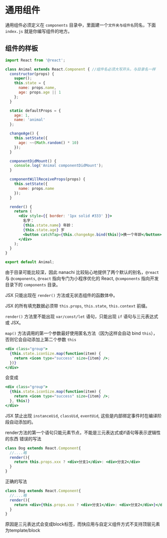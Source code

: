 # 通用组件

通用组件必须定义在 `components` 目录中，里面建一个`文件夹与组件名`同名，下面 `index.js` 就是你编写组件的地方。

## 组件的样板

```jsx
import React from '@react';

class Animal extends React.Component { //组件名必须大写开头，与目录名一样
  constructor(props) {
    super();
    this.state = {
      name: props.name,
      age: props.age || 1
    };
  }

  static defaultProps = {
    age: 1,
    name: 'animal'
  };

  changeAge() {
    this.setState({
      age: ~~(Math.random() * 10)
    });
  }

  componentDidMount() {
    console.log('Animal componentDidMount');
  }

  componentWillReceiveProps(props) {
    this.setState({
      name: props.name
    });
  }

  render() {
    return (
      <div style={{ border: '1px solid #333' }}>
        名字：
        {this.state.name} 年龄：
        {this.state.age} 岁
        <button catchTap={this.changeAge.bind(this)}>换一个年龄</button>
      </div>
    );
  }
}

export default Animal;
```

由于目录可能比较深，因此 nanachi 比较贴心地提供了两个默认的别名，`@react` 与 `@components`, `@react` 指向专门为小程序优化的 React, `@components` 指向开发目录下的 `components` 目录。

JSX 只能出现在 `render()` 方法或无状态组件的函数体中。

JSX 的所有填充数据必须带 `this.props`, `this.state`, `this.context` 前缀。

`render()` 方法里不能出现 `var/const/let` 语句，只能出现 `if` 语句与三元表达式或 JSX。

`map()` 方法调用的第一个参数最好使用匿名方法（因为这样会自动 bind `this`），否则它会自动添加上第二个参数 `this`

```jsx
<div class="group">
  {this.state.iconSize.map(function(item) {
    return <icon type="success" size={item} />;
  })}
</div>
```

会变成

```jsx
<div class="group">
  {this.state.iconSize.map(function(item) {
    return <icon type="success" size={item} />;
  }, this)}
</div>
```

JSX 禁止出现 `instanceUid`, `classUid`, `eventUid`, 这些是内部绑定事件时在编译阶段自动添加的。

render方法的第一个语句只能元素节点，不能是三元表达式或if语句等表示逻辑性的东西
错误的写法
```jsx
class Dog extends React.Component{
  //....略
  render(){
    return this.props.xxx ? <div>分支1</div>: <div>分支2</div>
  }
}
```
正确的写法
```jsx
class Dog extends React.Component{
  //....略
  render(){
    return <div>{this.props.xxx ? <div>分支1</div>: <div>分支2</div>}</div>
  }
}
```
原因是三元表达式会变成block标签，而快应用与自定义组件方式不支持顶层元素为template/block